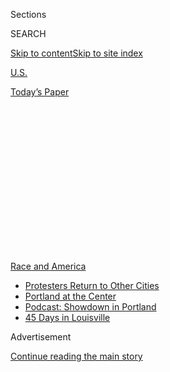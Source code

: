 <div id="app">

<div id="standalone-header">

<div class="interactive-masthead NYTAppHideMasthead css-qz70u6 e1suatyy0">

<div class="section css-ui9rw0 e1suatyy2">

<div class="css-eph4ug er09x8g0">

<div class="css-6n7j50">

</div>

<span class="css-1dv1kvn">Sections</span>

<div class="css-10488qs">

<span class="css-1dv1kvn">SEARCH</span>

</div>

[Skip to content](#site-content)[Skip to site
index](#site-index)

</div>

<div id="masthead-section-label" class="css-1wr3we4 eaxe0e00">

[U.S.](https://www.nytimes3xbfgragh.onion/section/us)

</div>

<div class="css-10698na e1huz5gh0">

</div>

</div>

<div id="masthead-bar-one" class="section hasLinks css-15hmgas e1csuq9d3">

<div class="css-uqyvli e1csuq9d0">

</div>

<div class="css-1uqjmks e1csuq9d1">

</div>

<div class="css-9e9ivx">

[](https://myaccount.nytimes3xbfgragh.onion/auth/login?response_type=cookie&client_id=vi)

</div>

<div class="css-1bvtpon e1csuq9d2">

[Today’s
Paper](https://www.nytimes3xbfgragh.onion/section/todayspaper)

</div>

</div>

</div>

<div class="css-1aor85t" style="opacity:0.000000001;z-index:-1;visibility:hidden">

<div class="css-1hqnpie">

<div class="css-epjblv">

<span class="css-17xtcya">[U.S.](/section/us)</span><span class="css-x15j1o">|</span><span class="css-fwqvlz">Black
Lives Matter May Be the Largest Movement in U.S.
History</span>

</div>

<div class="css-k008qs">

<div class="css-1iwv8en">

<span class="css-18z7m18"></span>

<div>

</div>

</div>

<span class="css-1n6z4y">https://nyti.ms/2ZqRyOU</span>

<div class="css-1705lsu">

<div class="css-4xjgmj">

<div class="css-4skfbu" data-role="toolbar" data-aria-label="Social Media Share buttons, Save button, and Comments Panel with current comment count" data-testid="share-tools">

  - 
  - 
  - 
  - 
    
    <div class="css-6n7j50">
    
    </div>

  - 
  - 

</div>

</div>

</div>

</div>

</div>

</div>

<div id="NYT_TOP_BANNER_REGION" class="css-mij9hh">

<div>

<div id="styln-prism-menu-1590763508878" class="section interactive-content interactive-size-medium css-1xxkt5x">

<div class="css-17ih8de interactive-body">

<div id="scroll-container" class="css-1gj85ro">

[<span class="styln-title-wrap"><span class="css-1pje3qr">Race
and</span><span class="css-1pje3qr">
America</span></span>](https://www.nytimes3xbfgragh.onion/news-event/george-floyd-protests-minneapolis-new-york-los-angeles?action=click&pgtype=Article&state=default&region=TOP_BANNER&context=storylines_menu)

  - [Protesters Return to Other
    Cities](https://www.nytimes3xbfgragh.onion/2020/07/26/us/protests-portland-seattle-trump.html?action=click&pgtype=Article&state=default&region=TOP_BANNER&context=storylines_menu)
  - [Portland at the
    Center](https://www.nytimes3xbfgragh.onion/2020/07/24/us/portland-oregon-protests-white-race.html?action=click&pgtype=Article&state=default&region=TOP_BANNER&context=storylines_menu)
  - [Podcast: Showdown in
    Portland](https://www.nytimes3xbfgragh.onion/2020/07/23/podcasts/the-daily/portland-protests.html?action=click&pgtype=Article&state=default&region=TOP_BANNER&context=storylines_menu)
  - [45 Days in
    Louisville](https://www.nytimes3xbfgragh.onion/interactive/2020/07/16/us/black-lives-matter-protests-louisville-breonna-taylor.html?action=click&pgtype=Article&state=default&region=TOP_BANNER&context=storylines_menu)

</div>

</div>

</div>

</div>

</div>

<div id="top-wrapper" class="css-1sy8kpn">

<div id="top-slug" class="css-l9onyx">

Advertisement

</div>

[Continue reading the main
story](#after-top)

<div class="ad top-wrapper" style="text-align:center;height:100%;display:block;min-height:250px">

<div id="top" class="place-ad" data-position="top" data-size-key="top">

</div>

</div>

<div id="after-top">

</div>

</div>

<div class="css-11kjks6" data-role="region" data-aria-label="comments panel" tabindex="-1">

<div class="css-1h21wu5">

<div class="css-akb3vb">

<div>

<div class="css-1yip8nf">

## [Comments](#commentsContainer)

[Black Lives Matter May Be the Largest Movement in U.S. History]()[Skip
to Comments]()

<div class="css-c32q7m">

The comments section is closed. To submit a letter to the editor for
publication, write to <letters@NYTimes.com>.

</div>

</div>

<div class="css-1bxnhxc">

</div>

<div class="css-1yip8nf">

</div>

</div>

</div>

</div>

</div>

</div>

<div id="site-content" data-role="main">

# Black Lives Matter May Be the Largest Movement in U.S. History

<div class="css-1vegfwe interactive-byline-container">

By [<span class="css-1baulvz" itemprop="name">Larry
Buchanan</span>](https://www.nytimes3xbfgragh.onion/by/larry-buchanan),
[<span class="css-1baulvz" itemprop="name">Quoctrung
Bui</span>](https://www.nytimes3xbfgragh.onion/by/quoctrung-bui) and
[<span class="css-1baulvz last-byline" itemprop="name">Jugal K.
Patel</span>](https://www.nytimes3xbfgragh.onion/by/jugal-k-patel)July
3,
2020

</div>

<div id="interactive-standalone-sharetools" class="css-wkcogx">

<div>

<div class="interactive-sharetools css-9z2bwm" data-role="toolbar" data-aria-label="Social Media Share buttons, Save button, and Comments Panel with current comment count" data-testid="share-tools">

  - 
  - 
  - 
  - 
    
    <div class="css-6n7j50">
    
    </div>

  - *<span class="css-1dtr3u3">60</span>*

</div>

</div>

</div>

<div id="george-floyd-protests-crowd-size" class="section interactive-standard interactive-content interactive-size-scoop css-uc81c" data-id="100000007200836">

<div class="css-17ih8de interactive-body">

<div class="g-story g-freebird g-max-limit" data-preview-slug="how-big-is-the-movement">

<div class="g-asset g-graphic g-top-map g-asset-width-full" style="">

### Black Lives Matter protests on June 6

<div data-role="img">

<div id="g-top-map">

</div>

</div>

<div class="g-source">

<span class="g-credit">Sources: Crowd Counting Consortium, Edwin Chow
and New York Times analysis | Note: The Times partnered with Edwin Chow,
an associate professor at Texas State University, to count the
protesters based on available aerial images from June 6 and added those
estimates to data from the Crowd Counting Consortium. Counting efforts
are still ongoing, so the map is not comprehensive and totals shown are
an average of high and low estimates.</span>

</div>

</div>

The recent Black Lives Matter protests peaked on June 6, when half a
million people turned out in nearly 550 places across the United States.
That was a single day in more than a month of protests that still
continue to today.

Four recent polls — including one released this week by [Civis
Analytics](https://www.civisanalytics.com/), a data science firm that
works with businesses and Democratic campaigns — suggest that about 15
million to 26 million people in the United States have participated in
demonstrations over the death of George Floyd and others in recent
weeks.

These figures would make the recent protests the largest movement in the
country’s history, according to interviews with scholars and
crowd-counting
experts.

<div class="g-asset g-graphic" style="max-width: 600px">

### Number of people in U.S. who said they protested, according to polls

<div data-role="img">

<div class="g-poll-table">

| Poll                                                                                                                                                                                                                                  | Pct. who protested | Implied population | Polling period |
| ------------------------------------------------------------------------------------------------------------------------------------------------------------------------------------------------------------------------------------- | ------------------ | ------------------ | -------------- |
| <span class="g-poll">[Kaiser Family Foundation](https://www.kff.org/disparities-policy/report/kff-health-tracking-poll-june-2020/) <span class="g-sample-size">(n = 1296)</span></span>                                               | 10%                | 26 million         | June 8-14      |
| <span class="g-poll">[Civis Analytics](https://www.civisanalytics.com/blog/data-science/coronavirus-pulse-survey-research/#BLM) <span class="g-sample-size">(4446)</span></span>                                                      | 9%                 | 23 million         | June 12-22     |
| <span class="g-poll">[N.O.R.C.](http://www.apnorc.org/PDFs/AP-NORC%20June%202020/topline_release3.pdf) <span class="g-sample-size">(1310)</span></span>                                                                               | 7%                 | 18 million         | June 11-15     |
| <span class="g-poll">[Pew](https://www.pewsocialtrends.org/2020/06/12/amid-protests-majorities-across-racial-and-ethnic-groups-express-support-for-the-black-lives-matter-movement/) <span class="g-sample-size">(9654)</span></span> | 6%                 | 15 million         | June 4-10      |

</div>

</div>

<div class="g-source">

<span class="g-credit">Note: Surveys are of the adult population in the
United States</span>

</div>

</div>

“I’ve never seen self-reports of protest participation that high for a
specific issue over such a short period,” said Neal Caren, associate
professor at the University of North Carolina at Chapel Hill, who
studies social movements in the United States.

While it’s possible that more people said they protested than actually
did, even if only half told the truth, the surveys suggest more than
seven million people participated in recent demonstrations.

The [Women’s March
of 2017](https://www.nytimes3xbfgragh.onion/2017/01/21/us/womens-march.html)
had a turnout of about three million to five million people on a single
day, but that was a highly organized event. Collectively, the recent
Black Lives Matter protests — more organic in nature — appear to have
far surpassed those numbers, according to polls.

“Really, it’s hard to overstate the scale of this movement,” said Deva
Woodly, an associate professor of politics at the New School.

Professor Woodly said that the civil rights marches in the 1960s were
considerably smaller in number. “If we added up all those protests
during that period, we’re talking about hundreds of thousands of people,
but not millions,” she said.

Even protests to unseat government leadership or for independence
typically succeed when they involve 3.5 percent of the population at
their peak, according to a review of [international
protests](https://carrcenter.hks.harvard.edu/files/cchr/files/CCDP_005.pdf)
by Erica Chenoweth, a professor at Harvard Kennedy School who co-directs
the Crowd **** Counting Consortium, which collects data on crowd sizes
of political
protests.

## <span class="g-balancer" data-id="3">Why this movement is different</span>

Precise turnout at protests is difficult to count and has led to some
famous
[disputes](https://www.nytimes3xbfgragh.onion/1995/10/21/us/federal-parks-chief-calls-million-man-count-low.html).
An amalgam of estimates from organizers, the police and local news
reports often make up the official total.

But tallies by teams of crowd counters are revealing numbers of
extraordinary scale. On June 6, for example, at least 50,000 people
turned out in Philadelphia, 20,000 in Chicago’s Union Park and up to
10,000 on the Golden Gate Bridge, according to estimates by Edwin Chow,
an associate professor at Texas State University, and researchers at the
Crowd Counting
Consortium.

<div class="g-asset g-video" style="max-width: 1200px">

### Philadelphia on June 6, 2020, when 50,000 to 80,000 people protested.

<div data-role="img">

<div class="g-asset_inner">

<div id="g-video-philly-timelapse_4-900w" class="g-vhs g-videotape" data-type="videotape" data-asset="https://int.graylady3jvrrxbe.onion/data/videotape/finished/2020/06/1591495982/philly-timelapse_4-900w.mp4" data-sizes="320, 640, 900, 1254" data-vhs-options="{&quot;autoplay&quot;:true,&quot;loop&quot;:true,&quot;ratio&quot;:&quot;16:9&quot;,&quot;controls&quot;:false}" style="padding-bottom: 56.25%">

</div>

</div>

</div>

<div class="g-source">

<span class="g-credit">Source: EarthCam</span>

</div>

</div>

Across the United States, there have been more than 4,700
demonstrations, or an average of 140 per day, since the [first protests
began in
Minneapolis](https://www.nytimes3xbfgragh.onion/article/george-floyd-protests-timeline.html)
on May 26, according to a Times analysis. Turnout has ranged from dozens
to tens of thousands in about 2,500 [small towns and large
cities](https://www.nytimes3xbfgragh.onion/interactive/2020/06/13/us/george-floyd-protests-cities-photos.html).

<div class="g-asset g-graphic" style="max-width: 600px">

<div data-role="img">

<div id="g-protests_per_day-box" class="ai2html">

<div id="g-protests_per_day-600" class="g-artboard" style="min-width: 600px;" data-aspect-ratio="1.449" data-min-width="600">

<div style="padding: 0 0 69% 0;">

</div>

![](data:image/gif;base64,R0lGODlhCgAKAIAAAB8fHwAAACH5BAEAAAAALAAAAAAKAAoAAAIIhI+py+0PYysAOw==)

<div id="g-ai0-1" class="g-Layer_1 g-aiAbs g-aiPointText" style="top:9.4891%;margin-top:-9.3px;left:0.1116%;width:102px;">

500
protests

</div>

<div id="g-ai0-2" class="g-Layer_1 g-aiAbs g-aiPointText" style="top:17.6563%;margin-top:-22.1px;left:72.138%;margin-left:-121px;width:242px;">

Protests against racism and

police violence per
day

</div>

<div id="g-ai0-3" class="g-Layer_1 g-aiAbs g-aiPointText" style="top:25.9142%;margin-top:-9.3px;left:0.1116%;width:48px;">

400

</div>

<div id="g-ai0-4" class="g-Layer_1 g-aiAbs g-aiPointText" style="top:26.3285%;left:43.083%;margin-left:-32px;width:64px;">

June
6

</div>

<div id="g-ai0-5" class="g-Layer_1 g-aiAbs g-aiPointText" style="top:39.6823%;margin-top:-9.3px;left:79.991%;width:93px;">

Juneteenth

</div>

<div id="g-ai0-6" class="g-Layer_1 g-aiAbs g-aiPointText" style="top:42.3394%;margin-top:-9.3px;left:0.1116%;width:48px;">

300

</div>

<div id="g-ai0-7" class="g-Layer_1 g-aiAbs g-aiPointText" style="top:58.7645%;margin-top:-9.3px;left:0.1116%;width:48px;">

200

</div>

<div id="g-ai0-8" class="g-Layer_1 g-aiAbs g-aiPointText" style="top:75.1897%;margin-top:-9.3px;left:0.1116%;width:48px;">

100

</div>

<div id="g-ai0-9" class="g-Layer_1 g-aiAbs g-aiPointText" style="top:91.6148%;margin-top:-9.3px;left:2.8394%;width:31px;">

0

</div>

<div id="g-ai0-10" class="g-Layer_1 g-aiAbs g-aiPointText" style="top:96.4457%;margin-top:-9.3px;left:20.2527%;margin-left:-34.5px;width:69px;">

May
31

</div>

<div id="g-ai0-11" class="g-Layer_1 g-aiAbs g-aiPointText" style="top:96.4457%;margin-top:-9.3px;left:39.1308%;margin-left:-28px;width:56px;">

Jun
7

</div>

<div id="g-ai0-12" class="g-Layer_1 g-aiAbs g-aiPointText" style="top:96.4457%;margin-top:-9.3px;left:58.8249%;margin-left:-32.5px;width:65px;">

Jun
14

</div>

<div id="g-ai0-13" class="g-Layer_1 g-aiAbs g-aiPointText" style="top:96.4457%;margin-top:-9.3px;left:77.3193%;margin-left:-32.5px;width:65px;">

Jun
21

</div>

<div id="g-ai0-14" class="g-Layer_1 g-aiAbs g-aiPointText" style="top:96.4457%;margin-top:-9.3px;left:96.3218%;margin-left:-32.5px;width:65px;">

Jun
28

</div>

</div>

<div id="g-protests_per_day-460" class="g-artboard" style="min-width: 460px;max-width: 599px;max-height: 413px" data-aspect-ratio="1.449" data-min-width="460" data-max-width="599">

<div style="padding: 0 0 69% 0;">

</div>

![](data:image/gif;base64,R0lGODlhCgAKAIAAAB8fHwAAACH5BAEAAAAALAAAAAAKAAoAAAIIhI+py+0PYysAOw==)

<div id="g-ai1-1" class="g-Layer_1 g-aiAbs g-aiPointText" style="top:9.5296%;margin-top:-8.2px;left:0.1098%;width:92px;">

500
protests

</div>

<div id="g-ai1-2" class="g-Layer_1 g-aiAbs g-aiPointText" style="top:18.1099%;margin-top:-20.5px;left:72.1562%;margin-left:-115px;width:230px;">

Protests against racism and

police violence per
day

</div>

<div id="g-ai1-3" class="g-Layer_1 g-aiAbs g-aiPointText" style="top:20.1638%;left:43.8103%;margin-left:-29px;width:58px;">

June
6

</div>

<div id="g-ai1-4" class="g-Layer_1 g-aiAbs g-aiPointText" style="top:25.9128%;margin-top:-8.2px;left:0.1098%;width:44px;">

400

</div>

<div id="g-ai1-5" class="g-Layer_1 g-aiAbs g-aiPointText" style="top:40.0904%;margin-top:-8.2px;left:78.9372%;width:83px;">

Juneteenth

</div>

<div id="g-ai1-6" class="g-Layer_1 g-aiAbs g-aiPointText" style="top:42.2959%;margin-top:-8.2px;left:0.1098%;width:44px;">

300

</div>

<div id="g-ai1-7" class="g-Layer_1 g-aiAbs g-aiPointText" style="top:58.994%;margin-top:-8.2px;left:0.1098%;width:44px;">

200

</div>

<div id="g-ai1-8" class="g-Layer_1 g-aiAbs g-aiPointText" style="top:75.3771%;margin-top:-8.2px;left:0.1098%;width:44px;">

100

</div>

<div id="g-ai1-9" class="g-Layer_1 g-aiAbs g-aiPointText" style="top:91.7603%;margin-top:-8.2px;left:2.8376%;width:29px;">

0

</div>

<div id="g-ai1-10" class="g-Layer_1 g-aiAbs g-aiPointText" style="top:96.8012%;margin-top:-8.2px;left:20.2755%;margin-left:-31.5px;width:63px;">

May
31

</div>

<div id="g-ai1-11" class="g-Layer_1 g-aiAbs g-aiPointText" style="top:96.8012%;margin-top:-8.2px;left:39.0793%;margin-left:-25.5px;width:51px;">

Jun
7

</div>

<div id="g-ai1-12" class="g-Layer_1 g-aiAbs g-aiPointText" style="top:96.8012%;margin-top:-8.2px;left:58.801%;margin-left:-29.5px;width:59px;">

Jun
14

</div>

<div id="g-ai1-13" class="g-Layer_1 g-aiAbs g-aiPointText" style="top:96.8012%;margin-top:-8.2px;left:77.296%;margin-left:-29.5px;width:59px;">

Jun
21

</div>

<div id="g-ai1-14" class="g-Layer_1 g-aiAbs g-aiPointText" style="top:96.8012%;margin-top:-8.2px;left:95.864%;margin-left:-29.5px;width:59px;">

Jun
28

</div>

</div>

<div id="g-protests_per_day-330" class="g-artboard" style="max-width: 459px;max-height: 406px" data-aspect-ratio="1.131" data-min-width="0" data-max-width="459">

<div style="padding: 0 0 88.3939% 0;">

</div>

![](data:image/gif;base64,R0lGODlhCgAKAIAAAB8fHwAAACH5BAEAAAAALAAAAAAKAAoAAAIIhI+py+0PYysAOw==)

<div id="g-ai2-1" class="g-Layer_1 g-aiAbs g-aiPointText" style="top:9.421%;margin-top:-20.5px;left:49.983%;margin-left:-115px;width:230px;">

Protests against racism and

police violence per
day

</div>

<div id="g-ai2-2" class="g-Layer_1 g-aiAbs g-aiPointText" style="top:26.818%;margin-top:-7.2px;left:-0.0728%;width:86px;">

500
protests

</div>

<div id="g-ai2-3" class="g-Layer_1 g-aiAbs g-aiPointText" style="top:39.8451%;margin-top:-7.2px;left:-0.0728%;width:43px;">

400

</div>

<div id="g-ai2-4" class="g-Layer_1 g-aiAbs g-aiPointText" style="top:42.1666%;left:45.426%;margin-left:-28px;width:56px;">

June
6

</div>

<div id="g-ai2-5" class="g-Layer_1 g-aiAbs g-aiPointText" style="top:50.1361%;margin-top:-8.2px;left:80.203%;width:83px;">

Juneteenth

</div>

<div id="g-ai2-6" class="g-Layer_1 g-aiAbs g-aiPointText" style="top:52.8721%;margin-top:-7.2px;left:-0.0728%;width:43px;">

300

</div>

<div id="g-ai2-7" class="g-Layer_1 g-aiAbs g-aiPointText" style="top:65.5564%;margin-top:-7.2px;left:-0.0728%;width:43px;">

200

</div>

<div id="g-ai2-8" class="g-Layer_1 g-aiAbs g-aiPointText" style="top:78.5835%;margin-top:-7.2px;left:-0.0728%;width:43px;">

100

</div>

<div id="g-ai2-9" class="g-Layer_1 g-aiAbs g-aiPointText" style="top:96.7528%;margin-top:-7.2px;left:20.1712%;margin-left:-30px;width:60px;">

May
31

</div>

<div id="g-ai2-10" class="g-Layer_1 g-aiAbs g-aiPointText" style="top:96.7528%;margin-top:-7.2px;left:39.0299%;margin-left:-24.5px;width:49px;">

Jun
7

</div>

<div id="g-ai2-11" class="g-Layer_1 g-aiAbs g-aiPointText" style="top:96.7528%;margin-top:-7.2px;left:58.7695%;margin-left:-28px;width:56px;">

Jun
14

</div>

<div id="g-ai2-12" class="g-Layer_1 g-aiAbs g-aiPointText" style="top:96.7528%;margin-top:-7.2px;left:77.3186%;margin-left:-28px;width:56px;">

Jun
21

</div>

<div id="g-ai2-13" class="g-Layer_1 g-aiAbs g-aiPointText" style="top:96.7528%;margin-top:-7.2px;left:94.8612%;margin-left:-28px;width:56px;">

Jun 28

</div>

</div>

</div>

</div>

<div class="g-source">

<span class="g-credit">Source: Crowd Counting Consortium</span>

</div>

</div>

“The geographic spread of protest is a really important characteristic
and helps signal the depth and breadth of a movement’s support,” said
Kenneth Andrews, a sociology professor at the University of North
Carolina at Chapel Hill.

One of the reasons there have been protests in so many places in the
United States is the backing of organizations like Black Lives Matter.
While the group isn’t necessarily directing each protest, it provides
materials, guidance and a framework for new activists, Professor Woodly
said. Those activists are taking to social media to quickly share
protest details to a wide audience.

Black Lives Matter has been around
[since 2013](https://www.nytimes3xbfgragh.onion/2020/06/05/sunday-review/black-lives-matter-protests-floyd.html),
but there’s been a [big shift in public
opinion](https://www.nytimes3xbfgragh.onion/interactive/2020/06/10/upshot/black-lives-matter-attitudes.html)
about the movement as well as broader support for recent protests. A
deluge of public support from organizations like the N.F.L. and NASCAR
for Black Lives Matter may have also encouraged supporters who typically
would sit on the sidelines to get involved.

The protests may also be benefitting from a country that is more
conditioned to protesting. The adversarial stance that the Trump
administration has taken on issues like guns, climate change and
immigration has led to more protests than under any other presidency
since the Cold War.

According to a poll [from The Washington Post and the Kaiser Family
Foundation](https://www.washingtonpost.com/news/national/wp/2018/04/06/feature/in-reaction-to-trump-millions-of-americans-are-joining-protests-and-getting-political/),
one in five Americans said that they had participated in a protest since
the start of the Trump administration, and 19 percent said they were new
to protesting.

## <span class="g-balancer" data-id="4">Who is protesting</span>

More than 40 percent of counties in the United States — at least 1,360 —
have had a protest. Unlike with past Black Lives Matter protests, nearly
95 percent of counties that had a protest recently are majority white,
and nearly three-quarters of the counties are more than 75 percent
white.

<div class="g-asset g-graphic" style="max-width: 1050px">

<div data-role="img">

<div id="g-protest_white_demos-box" class="ai2html">

<div id="g-protest_white_demos-900" class="g-artboard" style="min-width: 900px;" data-aspect-ratio="1.512" data-min-width="900">

<div style="padding: 0 0 66.1332% 0;">

</div>

![](data:image/gif;base64,R0lGODlhCgAKAIAAAB8fHwAAACH5BAEAAAAALAAAAAAKAAoAAAIIhI+py+0PYysAOw==)
![](data:image/gif;base64,R0lGODlhCgAKAIAAAB8fHwAAACH5BAEAAAAALAAAAAAKAAoAAAIIhI+py+0PYysAOw==)
![](data:image/gif;base64,R0lGODlhCgAKAIAAAB8fHwAAACH5BAEAAAAALAAAAAAKAAoAAAIIhI+py+0PYysAOw==)

<div id="g-ai0-1" class="g-ai2html-settings g-aiAbs g-aiPointText" style="top:7.7448%;margin-top:-22.1px;left:78.2371%;margin-left:-161px;width:322px;">

Percentage of population that is white

in counties that had
protests

</div>

<div id="g-ai0-2" class="g-state-labels g-aiAbs g-aiPointText" style="top:11.0366%;margin-top:-3.7px;left:11.5039%;margin-left:-25.5px;width:51px;">

Wash.

</div>

<div id="g-ai0-3" class="g-ai2html-settings g-aiAbs g-aiPointText" style="top:14.4489%;left:69.3276%;margin-left:-14.5px;width:29px;">

0

</div>

<div id="g-ai0-4" class="g-ai2html-settings g-aiAbs g-aiPointText" style="top:14.4489%;left:78.3599%;margin-left:-18.5px;width:37px;">

50

</div>

<div id="g-ai0-5" class="g-ai2html-settings g-aiAbs g-aiPointText" style="top:14.4489%;left:83.0266%;margin-left:-18.5px;width:37px;">

75

</div>

<div id="g-ai0-6" class="g-ai2html-settings g-aiAbs g-aiPointText" style="top:14.4489%;left:85.6932%;margin-left:-18.5px;width:37px;">

90

</div>

<div id="g-ai0-7" class="g-ai2html-settings g-aiAbs g-aiPointText" style="top:14.4489%;left:87.1272%;width:55px;">

100%

</div>

<div id="g-ai0-8" class="g-state-labels g-aiAbs g-aiPointText" style="top:16.749%;margin-top:-3.7px;left:96.1022%;margin-left:-19.5px;width:39px;">

Me.

</div>

<div id="g-ai0-9" class="g-state-labels g-aiAbs g-aiPointText" style="top:18.0931%;margin-top:-3.7px;left:30.2204%;margin-left:-25.5px;width:51px;">

Mont.

</div>

<div id="g-ai0-10" class="g-state-labels g-aiAbs g-aiPointText" style="top:18.2611%;margin-top:-3.7px;left:44.3227%;margin-left:-20.5px;width:41px;">

N.D.

</div>

<div id="g-ai0-11" class="g-state-labels g-aiAbs g-aiPointText" style="top:22.4613%;margin-top:-3.7px;left:90.9552%;margin-left:-17.5px;width:35px;">

Vt.

</div>

<div id="g-ai0-12" class="g-state-labels g-aiAbs g-aiPointText" style="top:23.3014%;margin-top:-3.7px;left:9.3592%;margin-left:-22px;width:44px;">

Ore.

</div>

<div id="g-ai0-13" class="g-state-labels g-aiAbs g-aiPointText" style="top:24.1415%;margin-top:-3.7px;left:54.3117%;margin-left:-24.5px;width:49px;">

Minn.

</div>

<div id="g-ai0-14" class="g-state-labels g-aiAbs g-aiPointText" style="top:24.4775%;margin-top:-3.7px;left:93.2272%;margin-left:-20.5px;width:41px;">

N.H.

</div>

<div id="g-ai0-15" class="g-state-labels g-aiAbs g-aiPointText" style="top:25.4856%;margin-top:-3.7px;left:18.7067%;margin-left:-25px;width:50px;">

Idaho

</div>

<div id="g-ai0-16" class="g-state-labels g-aiAbs g-aiPointText" style="top:27.5017%;margin-top:-3.7px;left:97.2397%;margin-left:-25px;width:50px;">

Mass.

</div>

<div id="g-ai0-17" class="g-state-labels g-aiAbs g-aiPointText" style="top:28.6777%;margin-top:-3.7px;left:43.6271%;margin-left:-20px;width:40px;">

S.D.

</div>

<div id="g-ai0-18" class="g-state-labels g-aiAbs g-aiPointText" style="top:30.1898%;margin-top:-3.7px;left:85.5558%;margin-left:-19.5px;width:39px;">

N.Y.

</div>

<div id="g-ai0-19" class="g-state-labels g-aiAbs g-aiPointText" style="top:30.8619%;margin-top:-3.7px;left:62.4357%;margin-left:-21px;width:42px;">

Wis.

</div>

<div id="g-ai0-20" class="g-state-labels g-aiAbs g-aiPointText" style="top:31.87%;margin-top:-3.7px;left:71.0428%;margin-left:-24.5px;width:49px;">

Mich.

</div>

<div id="g-ai0-21" class="g-state-labels g-aiAbs g-aiPointText" style="top:32.542%;margin-top:-3.7px;left:95.2046%;margin-left:-18.5px;width:37px;">

R.I.

</div>

<div id="g-ai0-22" class="g-state-labels g-aiAbs g-aiPointText" style="top:33.2141%;margin-top:-3.7px;left:31.7703%;margin-left:-22.5px;width:45px;">

Wyo.

</div>

<div id="g-ai0-23" class="g-state-labels g-aiAbs g-aiPointText" style="top:34.7262%;margin-top:-3.7px;left:95.9718%;margin-left:-25.5px;width:51px;">

Conn.

</div>

<div id="g-ai0-24" class="g-state-labels g-aiAbs g-aiPointText" style="top:38.2544%;margin-top:-3.7px;left:54.878%;margin-left:-22.5px;width:45px;">

Iowa

</div>

<div id="g-ai0-25" class="g-state-labels g-aiAbs g-aiPointText" style="top:38.4224%;margin-top:-3.7px;left:83.2996%;margin-left:-18px;width:36px;">

Pa.

</div>

<div id="g-ai0-26" class="g-state-labels g-aiAbs g-aiPointText" style="top:38.7584%;margin-top:-3.7px;left:91.4449%;width:38px;">

N.J.

</div>

<div id="g-ai0-27" class="g-state-labels g-aiAbs g-aiPointText" style="top:39.4305%;margin-top:-3.7px;left:44.8249%;margin-left:-22px;width:44px;">

Neb.

</div>

<div id="g-ai0-28" class="g-state-labels g-aiAbs g-aiPointText" style="top:41.2786%;margin-top:-3.7px;left:13.5148%;margin-left:-21px;width:42px;">

Nev.

</div>

<div id="g-ai0-29" class="g-state-labels g-aiAbs g-aiPointText" style="top:42.7907%;margin-top:-3.7px;left:75.3502%;margin-left:-22.5px;width:45px;">

Ohio

</div>

<div id="g-ai0-30" class="g-state-labels g-aiAbs g-aiPointText" style="top:43.7987%;margin-top:-3.7px;left:86.3132%;margin-left:-19.5px;width:39px;">

Md.

</div>

<div id="g-ai0-31" class="g-state-labels g-aiAbs g-aiPointText" style="top:43.9668%;margin-top:-3.7px;left:91.6243%;margin-left:-21px;width:42px;">

Del.

</div>

<div id="g-ai0-32" class="g-state-labels g-aiAbs g-aiPointText" style="top:44.6388%;margin-top:-3.7px;left:63.3872%;margin-left:-19px;width:38px;">

Ill.

</div>

<div id="g-ai0-33" class="g-state-labels g-aiAbs g-aiPointText" style="top:44.8068%;margin-top:-3.7px;left:69.1164%;margin-left:-20px;width:40px;">

Ind.

</div>

<div id="g-ai0-34" class="g-state-labels g-aiAbs g-aiPointText" style="top:45.1429%;margin-top:-3.7px;left:22.6845%;margin-left:-23px;width:46px;">

Utah

</div>

<div id="g-ai0-35" class="g-state-labels g-aiAbs g-aiPointText" style="top:47.159%;margin-top:-3.7px;left:79.5972%;margin-left:-23.5px;width:47px;">

W.Va.

</div>

<div id="g-ai0-36" class="g-state-labels g-aiAbs g-aiPointText" style="top:47.495%;margin-top:-3.7px;left:34.1709%;margin-left:-24.5px;width:49px;">

Colo.

</div>

<div id="g-ai0-37" class="g-state-labels g-aiAbs g-aiPointText" style="top:49.8472%;margin-top:-3.7px;left:83.9803%;margin-left:-18px;width:36px;">

Va.

</div>

<div id="g-ai0-38" class="g-state-labels g-aiAbs g-aiPointText" style="top:49.8472%;margin-top:-3.7px;left:6.4312%;margin-left:-24px;width:48px;">

Calif.

</div>

<div id="g-ai0-39" class="g-state-labels g-aiAbs g-aiPointText" style="top:50.3513%;margin-top:-3.7px;left:46.2569%;margin-left:-22px;width:44px;">

Kan.

</div>

<div id="g-ai0-40" class="g-state-labels g-aiAbs g-aiPointText" style="top:50.6873%;margin-top:-3.7px;left:57.5559%;margin-left:-19.5px;width:39px;">

Mo.

</div>

<div id="g-ai0-41" class="g-state-labels g-aiAbs g-aiPointText" style="top:51.6953%;margin-top:-3.7px;left:72.0634%;margin-left:-17.5px;width:35px;">

Ky.

</div>

<div id="g-ai0-42" class="g-state-labels g-aiAbs g-aiPointText" style="top:57.4076%;margin-top:-3.7px;left:84.0618%;margin-left:-20.5px;width:41px;">

N.C.

</div>

<div id="g-ai0-43" class="g-state-labels g-aiAbs g-aiPointText" style="top:59.7598%;margin-top:-3.7px;left:69.8768%;margin-left:-24.5px;width:49px;">

Tenn.

</div>

<div id="g-ai0-44" class="g-state-labels g-aiAbs g-aiPointText" style="top:61.6079%;margin-top:-3.7px;left:48.7822%;margin-left:-24.5px;width:49px;">

Okla.

</div>

<div id="g-ai0-45" class="g-state-labels g-aiAbs g-aiPointText" style="top:61.776%;margin-top:-3.7px;left:20.3719%;margin-left:-22.5px;width:45px;">

Ariz.

</div>

<div id="g-ai0-46" class="g-state-labels g-aiAbs g-aiPointText" style="top:63.4561%;margin-top:-3.7px;left:31.8781%;margin-left:-21.5px;width:43px;">

N.M.

</div>

<div id="g-ai0-47" class="g-state-labels g-aiAbs g-aiPointText" style="top:63.7921%;margin-top:-3.7px;left:81.2375%;margin-left:-20px;width:40px;">

S.C.

</div>

<div id="g-ai0-48" class="g-state-labels g-aiAbs g-aiPointText" style="top:64.1281%;margin-top:-3.7px;left:57.3791%;margin-left:-21.5px;width:43px;">

ARK.

</div>

<div id="g-ai0-49" class="g-state-labels g-aiAbs g-aiPointText" style="top:69.6725%;margin-top:-3.7px;left:76.2945%;margin-left:-18.5px;width:37px;">

Ga.

</div>

<div id="g-ai0-50" class="g-state-labels g-aiAbs g-aiPointText" style="top:70.0085%;margin-top:-3.7px;left:63.7734%;margin-left:-23.5px;width:47px;">

MISS.

</div>

<div id="g-ai0-51" class="g-state-labels g-aiAbs g-aiPointText" style="top:71.5206%;margin-top:-3.7px;left:69.6777%;margin-left:-20.5px;width:41px;">

ALA.

</div>

<div id="g-ai0-52" class="g-state-labels g-aiAbs g-aiPointText" style="top:75.5529%;margin-top:-3.7px;left:44.9983%;margin-left:-20.5px;width:41px;">

TEX.

</div>

<div id="g-ai0-53" class="g-state-labels g-aiAbs g-aiPointText" style="top:76.3929%;margin-top:-3.7px;left:58.093%;margin-left:-18px;width:36px;">

LA.

</div>

<div id="g-ai0-54" class="g-state-labels g-aiAbs g-aiPointText" style="top:83.6174%;margin-top:-3.7px;left:11.1084%;margin-left:-28px;width:56px;">

Alaska

</div>

<div id="g-ai0-55" class="g-state-labels g-aiAbs g-aiPointText" style="top:84.9615%;margin-top:-3.7px;left:81.6931%;margin-left:-20.5px;width:41px;">

FLA.

</div>

<div id="g-ai0-56" class="g-state-labels g-aiAbs g-aiPointText" style="top:92.1859%;margin-top:-3.7px;left:28.0872%;margin-left:-26.5px;width:53px;">

HAWAII

</div>

</div>

<div id="g-protest_white_demos-600" class="g-artboard" style="min-width: 600px;max-width: 899px;max-height: 595px" data-aspect-ratio="1.512" data-min-width="600" data-max-width="899">

<div style="padding: 0 0 66.1332% 0;">

</div>

![](data:image/gif;base64,R0lGODlhCgAKAIAAAB8fHwAAACH5BAEAAAAALAAAAAAKAAoAAAIIhI+py+0PYysAOw==)
![](data:image/gif;base64,R0lGODlhCgAKAIAAAB8fHwAAACH5BAEAAAAALAAAAAAKAAoAAAIIhI+py+0PYysAOw==)
![](data:image/gif;base64,R0lGODlhCgAKAIAAAB8fHwAAACH5BAEAAAAALAAAAAAKAAoAAAIIhI+py+0PYysAOw==)

<div id="g-ai1-1" class="g-ai2html-settings g-aiAbs g-aiPointText" style="top:5.9176%;margin-top:-20.5px;left:75.1116%;margin-left:-152.5px;width:305px;">

Percentage of population that is white

in counties that had
protests

</div>

<div id="g-ai1-2" class="g-state-labels g-aiAbs g-aiPointText" style="top:11.0106%;margin-top:-2.7px;left:11.386%;margin-left:-25.5px;width:51px;">

Wash.

</div>

<div id="g-ai1-3" class="g-ai2html-settings g-aiAbs g-aiPointText" style="top:14.617%;left:66.311%;margin-left:-14px;width:28px;">

0

</div>

<div id="g-ai1-4" class="g-ai2html-settings g-aiAbs g-aiPointText" style="top:14.617%;left:76.9326%;margin-left:-17.5px;width:35px;">

50

</div>

<div id="g-ai1-5" class="g-ai2html-settings g-aiAbs g-aiPointText" style="top:14.617%;left:82.4088%;margin-left:-17.5px;width:35px;">

75

</div>

<div id="g-ai1-6" class="g-ai2html-settings g-aiAbs g-aiPointText" style="top:14.617%;left:85.5382%;margin-left:-17.5px;width:35px;">

90

</div>

<div id="g-ai1-7" class="g-ai2html-settings g-aiAbs g-aiPointText" style="top:14.617%;left:87.194%;width:50px;">

100%

</div>

<div id="g-ai1-8" class="g-state-labels g-aiAbs g-aiPointText" style="top:16.5549%;margin-top:-2.7px;left:96.0151%;margin-left:-19.5px;width:39px;">

Me.

</div>

<div id="g-ai1-9" class="g-state-labels g-aiAbs g-aiPointText" style="top:18.067%;margin-top:-2.7px;left:30.1279%;margin-left:-25.5px;width:51px;">

Mont.

</div>

<div id="g-ai1-10" class="g-state-labels g-aiAbs g-aiPointText" style="top:18.3191%;margin-top:-2.7px;left:44.2301%;margin-left:-20.5px;width:41px;">

N.D.

</div>

<div id="g-ai1-11" class="g-state-labels g-aiAbs g-aiPointText" style="top:22.6033%;margin-top:-2.7px;left:90.8751%;margin-left:-17.5px;width:35px;">

Vt.

</div>

<div id="g-ai1-12" class="g-state-labels g-aiAbs g-aiPointText" style="top:23.3594%;margin-top:-2.7px;left:9.2649%;margin-left:-22px;width:44px;">

Ore.

</div>

<div id="g-ai1-13" class="g-state-labels g-aiAbs g-aiPointText" style="top:24.1154%;margin-top:-2.7px;left:54.2036%;margin-left:-24.5px;width:49px;">

Minn.

</div>

<div id="g-ai1-14" class="g-state-labels g-aiAbs g-aiPointText" style="top:24.6195%;margin-top:-2.7px;left:93.1321%;margin-left:-20.5px;width:41px;">

N.H.

</div>

<div id="g-ai1-15" class="g-state-labels g-aiAbs g-aiPointText" style="top:25.3755%;margin-top:-2.7px;left:18.5961%;margin-left:-25px;width:50px;">

Idaho

</div>

<div id="g-ai1-16" class="g-state-labels g-aiAbs g-aiPointText" style="top:27.6437%;margin-top:-2.7px;left:97.137%;margin-left:-25px;width:50px;">

Mass.

</div>

<div id="g-ai1-17" class="g-state-labels g-aiAbs g-aiPointText" style="top:28.6517%;margin-top:-2.7px;left:43.5315%;margin-left:-20px;width:40px;">

S.D.

</div>

<div id="g-ai1-18" class="g-state-labels g-aiAbs g-aiPointText" style="top:30.1638%;margin-top:-2.7px;left:85.4702%;margin-left:-19.5px;width:39px;">

N.Y.

</div>

<div id="g-ai1-19" class="g-state-labels g-aiAbs g-aiPointText" style="top:30.6679%;margin-top:-2.7px;left:62.3427%;margin-left:-21px;width:42px;">

Wis.

</div>

<div id="g-ai1-20" class="g-state-labels g-aiAbs g-aiPointText" style="top:31.6759%;margin-top:-2.7px;left:70.9565%;margin-left:-24.5px;width:49px;">

Mich.

</div>

<div id="g-ai1-21" class="g-state-labels g-aiAbs g-aiPointText" style="top:32.684%;margin-top:-2.7px;left:95.1268%;margin-left:-18.5px;width:37px;">

R.I.

</div>

<div id="g-ai1-22" class="g-state-labels g-aiAbs g-aiPointText" style="top:33.188%;margin-top:-2.7px;left:31.6651%;margin-left:-22.5px;width:45px;">

Wyo.

</div>

<div id="g-ai1-23" class="g-state-labels g-aiAbs g-aiPointText" style="top:34.7001%;margin-top:-2.7px;left:95.8781%;margin-left:-25.5px;width:51px;">

Conn.

</div>

<div id="g-ai1-24" class="g-state-labels g-aiAbs g-aiPointText" style="top:38.2284%;margin-top:-2.7px;left:54.7736%;margin-left:-22.5px;width:45px;">

Iowa

</div>

<div id="g-ai1-25" class="g-state-labels g-aiAbs g-aiPointText" style="top:38.4804%;margin-top:-2.7px;left:83.2057%;margin-left:-18px;width:36px;">

Pa.

</div>

<div id="g-ai1-26" class="g-state-labels g-aiAbs g-aiPointText" style="top:38.7324%;margin-top:-2.7px;left:91.353%;width:38px;">

N.J.

</div>

<div id="g-ai1-27" class="g-state-labels g-aiAbs g-aiPointText" style="top:39.4885%;margin-top:-2.7px;left:44.7362%;margin-left:-22px;width:44px;">

Neb.

</div>

<div id="g-ai1-28" class="g-state-labels g-aiAbs g-aiPointText" style="top:41.2526%;margin-top:-2.7px;left:13.4147%;margin-left:-21px;width:42px;">

Nev.

</div>

<div id="g-ai1-29" class="g-state-labels g-aiAbs g-aiPointText" style="top:42.7647%;margin-top:-2.7px;left:75.2672%;margin-left:-22.5px;width:45px;">

Ohio

</div>

<div id="g-ai1-30" class="g-state-labels g-aiAbs g-aiPointText" style="top:43.7727%;margin-top:-2.7px;left:86.2075%;margin-left:-19.5px;width:39px;">

Md.

</div>

<div id="g-ai1-31" class="g-state-labels g-aiAbs g-aiPointText" style="top:44.0247%;margin-top:-2.7px;left:91.5262%;margin-left:-21px;width:42px;">

Del.

</div>

<div id="g-ai1-32" class="g-state-labels g-aiAbs g-aiPointText" style="top:44.5288%;margin-top:-2.7px;left:63.3011%;margin-left:-19px;width:38px;">

Ill.

</div>

<div id="g-ai1-33" class="g-state-labels g-aiAbs g-aiPointText" style="top:44.7808%;margin-top:-2.7px;left:69.0076%;margin-left:-20px;width:40px;">

Ind.

</div>

<div id="g-ai1-34" class="g-state-labels g-aiAbs g-aiPointText" style="top:45.0328%;margin-top:-2.7px;left:22.5875%;margin-left:-23px;width:46px;">

Utah

</div>

<div id="g-ai1-35" class="g-state-labels g-aiAbs g-aiPointText" style="top:47.301%;margin-top:-2.7px;left:79.5127%;margin-left:-23.5px;width:47px;">

W.Va.

</div>

<div id="g-ai1-36" class="g-state-labels g-aiAbs g-aiPointText" style="top:47.553%;margin-top:-2.7px;left:34.0766%;margin-left:-24.5px;width:49px;">

Colo.

</div>

<div id="g-ai1-37" class="g-state-labels g-aiAbs g-aiPointText" style="top:49.8211%;margin-top:-2.7px;left:83.8856%;margin-left:-18px;width:36px;">

Va.

</div>

<div id="g-ai1-38" class="g-state-labels g-aiAbs g-aiPointText" style="top:49.8211%;margin-top:-2.7px;left:6.3152%;margin-left:-24px;width:48px;">

Calif.

</div>

<div id="g-ai1-39" class="g-state-labels g-aiAbs g-aiPointText" style="top:50.3252%;margin-top:-2.7px;left:46.1636%;margin-left:-22px;width:44px;">

Kan.

</div>

<div id="g-ai1-40" class="g-state-labels g-aiAbs g-aiPointText" style="top:50.5772%;margin-top:-2.7px;left:57.4453%;margin-left:-19.5px;width:39px;">

Mo.

</div>

<div id="g-ai1-41" class="g-state-labels g-aiAbs g-aiPointText" style="top:51.5852%;margin-top:-2.7px;left:71.9627%;margin-left:-17.5px;width:35px;">

Ky.

</div>

<div id="g-ai1-42" class="g-state-labels g-aiAbs g-aiPointText" style="top:57.3816%;margin-top:-2.7px;left:83.9796%;margin-left:-20.5px;width:41px;">

N.C.

</div>

<div id="g-ai1-43" class="g-state-labels g-aiAbs g-aiPointText" style="top:59.6498%;margin-top:-2.7px;left:69.7742%;margin-left:-24.5px;width:49px;">

Tenn.

</div>

<div id="g-ai1-44" class="g-state-labels g-aiAbs g-aiPointText" style="top:61.6659%;margin-top:-2.7px;left:48.6941%;margin-left:-24.5px;width:49px;">

Okla.

</div>

<div id="g-ai1-45" class="g-state-labels g-aiAbs g-aiPointText" style="top:61.6659%;margin-top:-2.7px;left:20.2675%;margin-left:-22.5px;width:45px;">

Ariz.

</div>

<div id="g-ai1-46" class="g-state-labels g-aiAbs g-aiPointText" style="top:63.43%;margin-top:-2.7px;left:31.7799%;margin-left:-21.5px;width:43px;">

N.M.

</div>

<div id="g-ai1-47" class="g-state-labels g-aiAbs g-aiPointText" style="top:63.682%;margin-top:-2.7px;left:81.1518%;margin-left:-20px;width:40px;">

S.C.

</div>

<div id="g-ai1-48" class="g-state-labels g-aiAbs g-aiPointText" style="top:64.1861%;margin-top:-2.7px;left:57.2772%;margin-left:-21.5px;width:43px;">

ARK.

</div>

<div id="g-ai1-49" class="g-state-labels g-aiAbs g-aiPointText" style="top:69.7304%;margin-top:-2.7px;left:76.1946%;margin-left:-18.5px;width:37px;">

Ga.

</div>

<div id="g-ai1-50" class="g-state-labels g-aiAbs g-aiPointText" style="top:69.9825%;margin-top:-2.7px;left:63.6652%;margin-left:-23.5px;width:47px;">

MISS.

</div>

<div id="g-ai1-51" class="g-state-labels g-aiAbs g-aiPointText" style="top:71.4945%;margin-top:-2.7px;left:69.5709%;margin-left:-20.5px;width:41px;">

ALA.

</div>

<div id="g-ai1-52" class="g-state-labels g-aiAbs g-aiPointText" style="top:75.5268%;margin-top:-2.7px;left:44.885%;margin-left:-20.5px;width:41px;">

TEX.

</div>

<div id="g-ai1-53" class="g-state-labels g-aiAbs g-aiPointText" style="top:76.2829%;margin-top:-2.7px;left:58.004%;margin-left:-18px;width:36px;">

LA.

</div>

<div id="g-ai1-54" class="g-state-labels g-aiAbs g-aiPointText" style="top:83.5913%;margin-top:-2.7px;left:10.9878%;margin-left:-28px;width:56px;">

Alaska

</div>

<div id="g-ai1-55" class="g-state-labels g-aiAbs g-aiPointText" style="top:84.8514%;margin-top:-2.7px;left:81.5983%;margin-left:-20.5px;width:41px;">

FLA.

</div>

<div id="g-ai1-56" class="g-state-labels g-aiAbs g-aiPointText" style="top:92.1599%;margin-top:-2.7px;left:27.9694%;margin-left:-26.5px;width:53px;">

HAWAII

</div>

</div>

<div id="g-protest_white_demos-460" class="g-artboard" style="min-width: 460px;max-width: 599px;max-height: 454px" data-aspect-ratio="1.319" data-min-width="460" data-max-width="599">

<div style="padding: 0 0 75.8071% 0;">

</div>

![](data:image/gif;base64,R0lGODlhCgAKAIAAAB8fHwAAACH5BAEAAAAALAAAAAAKAAoAAAIIhI+py+0PYysAOw==)
![](data:image/gif;base64,R0lGODlhCgAKAIAAAB8fHwAAACH5BAEAAAAALAAAAAAKAAoAAAIIhI+py+0PYysAOw==)
![](data:image/gif;base64,R0lGODlhCgAKAIAAAB8fHwAAACH5BAEAAAAALAAAAAAKAAoAAAIIhI+py+0PYysAOw==)

<div id="g-ai2-1" class="g-ai2html-settings g-aiAbs g-aiPointText" style="top:7.5939%;margin-top:-20.5px;left:49.9598%;margin-left:-152.5px;width:305px;">

Percentage of population that is white

in counties that had
protests

</div>

<div id="g-ai2-2" class="g-ai2html-settings g-aiAbs g-aiPointText" style="top:18.3532%;left:38.199%;margin-left:-14px;width:28px;">

0

</div>

<div id="g-ai2-3" class="g-ai2html-settings g-aiAbs g-aiPointText" style="top:18.3532%;left:48.6802%;margin-left:-16.5px;width:33px;">

50

</div>

<div id="g-ai2-4" class="g-ai2html-settings g-aiAbs g-aiPointText" style="top:18.3532%;left:54.1548%;margin-left:-16.5px;width:33px;">

75

</div>

<div id="g-ai2-5" class="g-ai2html-settings g-aiAbs g-aiPointText" style="top:18.3532%;left:57.2832%;margin-left:-16.5px;width:33px;">

90

</div>

<div id="g-ai2-6" class="g-ai2html-settings g-aiAbs g-aiPointText" style="top:18.3532%;left:59.0204%;width:48px;">

100%

</div>

<div id="g-ai2-7" class="g-state-labels g-aiAbs g-aiPointText" style="top:24.1377%;margin-top:-2.2px;left:11.375%;margin-left:-24px;width:48px;">

Wash.

</div>

<div id="g-ai2-8" class="g-state-labels g-aiAbs g-aiPointText" style="top:29.0128%;margin-top:-2.2px;left:95.9638%;margin-left:-18.5px;width:37px;">

Me.

</div>

<div id="g-ai2-9" class="g-state-labels g-aiAbs g-aiPointText" style="top:30.4466%;margin-top:-2.2px;left:30.1227%;margin-left:-24px;width:48px;">

Mont.

</div>

<div id="g-ai2-10" class="g-state-labels g-aiAbs g-aiPointText" style="top:30.4466%;margin-top:-2.2px;left:44.2189%;margin-left:-19.5px;width:39px;">

N.D.

</div>

<div id="g-ai2-11" class="g-state-labels g-aiAbs g-aiPointText" style="top:34.1746%;margin-top:-2.2px;left:90.7861%;margin-left:-16.5px;width:33px;">

Vt.

</div>

<div id="g-ai2-12" class="g-state-labels g-aiAbs g-aiPointText" style="top:34.7482%;margin-top:-2.2px;left:9.1912%;margin-left:-20.5px;width:41px;">

Ore.

</div>

<div id="g-ai2-13" class="g-state-labels g-aiAbs g-aiPointText" style="top:35.6085%;margin-top:-2.2px;left:54.2673%;margin-left:-23.5px;width:47px;">

Minn.

</div>

<div id="g-ai2-14" class="g-state-labels g-aiAbs g-aiPointText" style="top:35.8953%;margin-top:-2.2px;left:93.0995%;margin-left:-19.5px;width:39px;">

N.H.

</div>

<div id="g-ai2-15" class="g-state-labels g-aiAbs g-aiPointText" style="top:36.7556%;margin-top:-2.2px;left:18.5752%;margin-left:-23.5px;width:47px;">

Idaho

</div>

<div id="g-ai2-16" class="g-state-labels g-aiAbs g-aiPointText" style="top:38.4762%;margin-top:-2.2px;left:97.1966%;margin-left:-24px;width:48px;">

Mass.

</div>

<div id="g-ai2-17" class="g-state-labels g-aiAbs g-aiPointText" style="top:39.3365%;margin-top:-2.2px;left:43.5082%;margin-left:-19px;width:38px;">

S.D.

</div>

<div id="g-ai2-18" class="g-state-labels g-aiAbs g-aiPointText" style="top:40.7703%;margin-top:-2.2px;left:85.4241%;margin-left:-18.5px;width:37px;">

N.Y.

</div>

<div id="g-ai2-19" class="g-state-labels g-aiAbs g-aiPointText" style="top:41.3439%;margin-top:-2.2px;left:62.3348%;margin-left:-20px;width:40px;">

Wis.

</div>

<div id="g-ai2-20" class="g-state-labels g-aiAbs g-aiPointText" style="top:42.2042%;margin-top:-2.2px;left:70.9158%;margin-left:-23px;width:46px;">

Mich.

</div>

<div id="g-ai2-21" class="g-state-labels g-aiAbs g-aiPointText" style="top:43.0645%;margin-top:-2.2px;left:95.0588%;margin-left:-17.5px;width:35px;">

R.I.

</div>

<div id="g-ai2-22" class="g-state-labels g-aiAbs g-aiPointText" style="top:43.3512%;margin-top:-2.2px;left:31.696%;margin-left:-21.5px;width:43px;">

Wyo.

</div>

<div id="g-ai2-23" class="g-state-labels g-aiAbs g-aiPointText" style="top:44.7851%;margin-top:-2.2px;left:95.8451%;margin-left:-24px;width:48px;">

Conn.

</div>

<div id="g-ai2-24" class="g-state-labels g-aiAbs g-aiPointText" style="top:47.9396%;margin-top:-2.2px;left:54.7953%;margin-left:-21.5px;width:43px;">

Iowa

</div>

<div id="g-ai2-25" class="g-state-labels g-aiAbs g-aiPointText" style="top:47.9396%;margin-top:-2.2px;left:83.2322%;margin-left:-17.5px;width:35px;">

Pa.

</div>

<div id="g-ai2-26" class="g-state-labels g-aiAbs g-aiPointText" style="top:48.2263%;margin-top:-2.2px;left:91.3336%;width:36px;">

N.J.

</div>

<div id="g-ai2-27" class="g-state-labels g-aiAbs g-aiPointText" style="top:48.7999%;margin-top:-2.2px;left:44.651%;margin-left:-20.5px;width:41px;">

Neb.

</div>

<div id="g-ai2-28" class="g-state-labels g-aiAbs g-aiPointText" style="top:50.5205%;margin-top:-2.2px;left:13.4231%;margin-left:-20px;width:40px;">

Nev.

</div>

<div id="g-ai2-29" class="g-state-labels g-aiAbs g-aiPointText" style="top:51.9543%;margin-top:-2.2px;left:75.1832%;margin-left:-21px;width:42px;">

Ohio

</div>

<div id="g-ai2-30" class="g-state-labels g-aiAbs g-aiPointText" style="top:52.8146%;margin-top:-2.2px;left:86.2591%;margin-left:-19px;width:38px;">

Md.

</div>

<div id="g-ai2-31" class="g-state-labels g-aiAbs g-aiPointText" style="top:52.8146%;margin-top:-2.2px;left:91.5034%;margin-left:-20px;width:40px;">

Del.

</div>

<div id="g-ai2-32" class="g-state-labels g-aiAbs g-aiPointText" style="top:53.3882%;margin-top:-2.2px;left:63.2528%;margin-left:-18px;width:36px;">

Ill.

</div>

<div id="g-ai2-33" class="g-state-labels g-aiAbs g-aiPointText" style="top:53.3882%;margin-top:-2.2px;left:69.0754%;margin-left:-19.5px;width:39px;">

Ind.

</div>

<div id="g-ai2-34" class="g-state-labels g-aiAbs g-aiPointText" style="top:53.9617%;margin-top:-2.2px;left:22.5285%;margin-left:-21.5px;width:43px;">

Utah

</div>

<div id="g-ai2-35" class="g-state-labels g-aiAbs g-aiPointText" style="top:55.6823%;margin-top:-2.2px;left:79.4478%;margin-left:-22px;width:44px;">

W.Va.

</div>

<div id="g-ai2-36" class="g-state-labels g-aiAbs g-aiPointText" style="top:55.9691%;margin-top:-2.2px;left:34.0471%;margin-left:-23px;width:46px;">

Colo.

</div>

<div id="g-ai2-37" class="g-state-labels g-aiAbs g-aiPointText" style="top:57.9765%;margin-top:-2.2px;left:83.9113%;margin-left:-17.5px;width:35px;">

Va.

</div>

<div id="g-ai2-38" class="g-state-labels g-aiAbs g-aiPointText" style="top:57.9765%;margin-top:-2.2px;left:6.3836%;margin-left:-23px;width:46px;">

Calif.

</div>

<div id="g-ai2-39" class="g-state-labels g-aiAbs g-aiPointText" style="top:58.2632%;margin-top:-2.2px;left:46.1839%;margin-left:-21px;width:42px;">

Kan.

</div>

<div id="g-ai2-40" class="g-state-labels g-aiAbs g-aiPointText" style="top:58.55%;margin-top:-2.2px;left:57.5061%;margin-left:-19px;width:38px;">

Mo.

</div>

<div id="g-ai2-41" class="g-state-labels g-aiAbs g-aiPointText" style="top:59.6971%;margin-top:-2.2px;left:71.9794%;margin-left:-17px;width:34px;">

Ky.

</div>

<div id="g-ai2-42" class="g-state-labels g-aiAbs g-aiPointText" style="top:64.5721%;margin-top:-2.2px;left:83.9574%;margin-left:-19.5px;width:39px;">

N.C.

</div>

<div id="g-ai2-43" class="g-state-labels g-aiAbs g-aiPointText" style="top:66.5795%;margin-top:-2.2px;left:69.8342%;margin-left:-23.5px;width:47px;">

Tenn.

</div>

<div id="g-ai2-44" class="g-state-labels g-aiAbs g-aiPointText" style="top:68.3001%;margin-top:-2.2px;left:48.6618%;margin-left:-23px;width:46px;">

Okla.

</div>

<div id="g-ai2-45" class="g-state-labels g-aiAbs g-aiPointText" style="top:68.3001%;margin-top:-2.2px;left:20.3036%;margin-left:-21.5px;width:43px;">

Ariz.

</div>

<div id="g-ai2-46" class="g-state-labels g-aiAbs g-aiPointText" style="top:69.734%;margin-top:-2.2px;left:31.7927%;margin-left:-20.5px;width:41px;">

N.M.

</div>

<div id="g-ai2-47" class="g-state-labels g-aiAbs g-aiPointText" style="top:70.0208%;margin-top:-2.2px;left:81.1179%;margin-left:-19px;width:38px;">

S.C.

</div>

<div id="g-ai2-48" class="g-state-labels g-aiAbs g-aiPointText" style="top:70.5943%;margin-top:-2.2px;left:57.2775%;margin-left:-20.5px;width:41px;">

ARK.

</div>

<div id="g-ai2-49" class="g-state-labels g-aiAbs g-aiPointText" style="top:75.1826%;margin-top:-2.2px;left:76.2317%;margin-left:-18px;width:36px;">

Ga.

</div>

<div id="g-ai2-50" class="g-state-labels g-aiAbs g-aiPointText" style="top:75.4694%;margin-top:-2.2px;left:63.703%;margin-left:-22.5px;width:45px;">

MISS.

</div>

<div id="g-ai2-51" class="g-state-labels g-aiAbs g-aiPointText" style="top:76.9032%;margin-top:-2.2px;left:69.5418%;margin-left:-19.5px;width:39px;">

ALA.

</div>

<div id="g-ai2-52" class="g-state-labels g-aiAbs g-aiPointText" style="top:80.3444%;margin-top:-2.2px;left:44.9715%;margin-left:-20px;width:40px;">

TEX.

</div>

<div id="g-ai2-53" class="g-state-labels g-aiAbs g-aiPointText" style="top:80.918%;margin-top:-2.2px;left:57.9347%;margin-left:-17px;width:34px;">

LA.

</div>

<div id="g-ai2-54" class="g-state-labels g-aiAbs g-aiPointText" style="top:87.5137%;margin-top:-2.2px;left:11.03%;margin-left:-26.5px;width:53px;">

Alaska

</div>

<div id="g-ai2-55" class="g-state-labels g-aiAbs g-aiPointText" style="top:88.6607%;margin-top:-2.2px;left:81.5705%;margin-left:-19.5px;width:39px;">

FLA.

</div>

<div id="g-ai2-56" class="g-state-labels g-aiAbs g-aiPointText" style="top:94.9696%;margin-top:-2.2px;left:27.9735%;margin-left:-25px;width:50px;">

HAWAII

</div>

</div>

<div id="g-protest_white_demos-330" class="g-artboard" style="max-width: 459px;max-height: 387px" data-aspect-ratio="1.187" data-min-width="0" data-max-width="459">

<div style="padding: 0 0 84.2107% 0;">

</div>

![](data:image/gif;base64,R0lGODlhCgAKAIAAAB8fHwAAACH5BAEAAAAALAAAAAAKAAoAAAIIhI+py+0PYysAOw==)
![](data:image/gif;base64,R0lGODlhCgAKAIAAAB8fHwAAACH5BAEAAAAALAAAAAAKAAoAAAIIhI+py+0PYysAOw==)
![](data:image/gif;base64,R0lGODlhCgAKAIAAAB8fHwAAACH5BAEAAAAALAAAAAAKAAoAAAIIhI+py+0PYysAOw==)

<div id="g-ai3-1" class="g-ai2html-settings g-aiAbs g-aiPointText" style="top:10.9685%;margin-top:-20.5px;left:49.944%;margin-left:-152.5px;width:305px;">

Percentage of population that is white

in counties that had
protests

</div>

<div id="g-ai3-2" class="g-ai2html-settings g-aiAbs g-aiPointText" style="top:23.7499%;left:34.1566%;margin-left:-14px;width:28px;">

0

</div>

<div id="g-ai3-3" class="g-ai2html-settings g-aiAbs g-aiPointText" style="top:23.7499%;left:48.7668%;margin-left:-16.5px;width:33px;">

50

</div>

<div id="g-ai3-4" class="g-ai2html-settings g-aiAbs g-aiPointText" style="top:23.7499%;left:56.3982%;margin-left:-16.5px;width:33px;">

75

</div>

<div id="g-ai3-5" class="g-ai2html-settings g-aiAbs g-aiPointText" style="top:23.7499%;left:60.759%;margin-left:-16.5px;width:33px;">

90

</div>

<div id="g-ai3-6" class="g-ai2html-settings g-aiAbs g-aiPointText" style="top:23.7499%;left:63.1806%;width:48px;">

100%

</div>

</div>

</div>

</div>

<div class="g-source">

<span class="g-credit">The New York
Times</span><span class="g-credit_bullet">·</span><span class="g-credit">Source:
2018 Census via Social Explorer; Crowd Counting Consortium protests
database; New York Times protests database</span>

</div>

</div>

“Without gainsaying the reality and significance of generalized white
support for the movement in the early 1960s, the number of whites who
were active in a sustained way in the struggle were comparatively few,
and certainly nothing like the percentages we have seen taking part in
recent weeks,” said Douglas McAdam, an emeritus professor at Stanford
University who studies social movements.

According to the Civis Analytics poll, the movement appears to have
attracted protesters who are younger and wealthier. The age group with
the largest share of protesters was people under 35 and the income group
with the largest share of protesters was those earning more than
$150,000.

Half of those who said they protested said that this was their first
time getting involved with a form of activism or demonstration. A
majority said that they watched a video of police violence toward
protesters or the Black community within the last year. And of those
people, half said that it made them more supportive of the Black Lives
Matter
movement.

<div class="g-ad">

<div id="mid4" class="place-ad" data-position="mid4" data-size-key="default">

</div>

</div>

The protests are colliding with another watershed moment: the country’s
most devastating pandemic in modern history.

“With being home and not being able to do as much, that might be
amplifying something that is already sort of critical, something that’s
already a powerful catalyst, and that is the video,” said Daniel Q.
Gillion, a professor at the University of Pennsylvania who has written
several books on protests and politics.

“If you aren’t moved by the George Floyd video, you have nothing in
you,” he said. “And that catalyst can now be amplified by the fact
that individuals probably have more time to engage in protest activity.”

Besides the spike in demonstrations on
[Juneteeth](https://www.nytimes3xbfgragh.onion/interactive/2020/06/18/style/juneteenth-celebration.html),
the number of protests has fallen considerably over the last two weeks
according to the Crowd Counting Consortium.

But the amount of change that the protests have been able to produce in
such a short period of time is significant. In Minneapolis, the City
Council pledged to
[dismantle](https://www.nytimes3xbfgragh.onion/2020/06/07/us/minneapolis-police-abolish.html)
its police department. In New York, lawmakers
[repealed](https://www.nytimes3xbfgragh.onion/2020/06/12/nyregion/50a-repeal-police-floyd.html)
a law that kept police disciplinary records secret. Cities and
[states](https://www.desmoinesregister.com/story/news/politics/2020/06/12/police-misconduct-chokehold-law-governor-kim-reynolds-sign-black-lives-matter-george-floyd/5347514002/)
across the country passed new laws banning chokeholds. Mississippi
lawmakers [voted to retire their state
flag](https://www.nytimes3xbfgragh.onion/2020/06/28/us/mississippi-flag-confederacy.html?action=click&pgtype=Article&state=default&module=styln_george_floyd_protests_keepup&variant=1_show&region=body&context=keep_up),
which prominently includes a Confederate battle emblem.

“It looks, for all the world, like these protests are achieving what
very few do: setting in motion a period of significant, sustained, and
widespread social, political change,” Professor McAdam said. “We appear
to be experiencing a social change tipping point — that is as rare in
society as it is potentially
consequential.”

</div>

</div>

</div>

<div id="interactive-footer-container" class="css-ovgi28 interactive-footer-container">

Bedel Saget and Anjali Singhvi contributed
reporting.

<div id="interactive-addendum-list" class="css-1yiqkdd interactive-addendum-list">

</div>

</div>

</div>

<div id="standalone-footer">

<div>

<div>

<div id="interactive-footer-wrapper">

<div class="css-i29ckm">

<div class="css-1oeie6n">

Read 60
Comments

</div>

<div class="interactive-sharetools css-9z2bwm" data-role="toolbar" data-aria-label="Social Media Share buttons, Save button, and Comments Panel with current comment count" data-testid="share-tools">

  - 
  - 
  - 
  - 
    
    <div class="css-6n7j50">
    
    </div>

</div>

</div>

<div>

</div>

<div id="bottom-wrapper" class="css-1ede5it">

<div id="bottom-slug" class="css-l9onyx">

Advertisement

</div>

[Continue reading the main
story](#after-bottom)

<div id="bottom" class="ad bottom-wrapper" style="text-align:center;height:100%;display:block;min-height:90px">

</div>

<div id="after-bottom">

</div>

</div>

## Site Index

<div>

</div>

## Site Information Navigation

  - [© <span>2020</span> <span>The New York Times
    Company</span>](https://help.nytimes3xbfgragh.onion/hc/en-us/articles/115014792127-Copyright-notice)

<!-- end list -->

  - [NYTCo](https://www.nytco.com/)
  - [Contact
    Us](https://help.nytimes3xbfgragh.onion/hc/en-us/articles/115015385887-Contact-Us)
  - [Work with us](https://www.nytco.com/careers/)
  - [Advertise](https://nytmediakit.com/)
  - [T Brand Studio](http://www.tbrandstudio.com/)
  - [Your Ad
    Choices](https://www.nytimes3xbfgragh.onion/privacy/cookie-policy#how-do-i-manage-trackers)
  - [Privacy](https://www.nytimes3xbfgragh.onion/privacy)
  - [Terms of
    Service](https://help.nytimes3xbfgragh.onion/hc/en-us/articles/115014893428-Terms-of-service)
  - [Terms of
    Sale](https://help.nytimes3xbfgragh.onion/hc/en-us/articles/115014893968-Terms-of-sale)
  - [Site
    Map](https://spiderbites.nytimes3xbfgragh.onion)
  - [Help](https://help.nytimes3xbfgragh.onion/hc/en-us)
  - [Subscriptions](https://www.nytimes3xbfgragh.onion/subscription?campaignId=37WXW)

</div>

</div>

</div>

</div>

</div>

